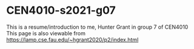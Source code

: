 # CEN4010-s2021-g07

This is a resume/introduction to me, Hunter Grant in group 7 of CEN4010
This page is also viewable from https://lamp.cse.fau.edu/~hgrant2020/p2/index.html
